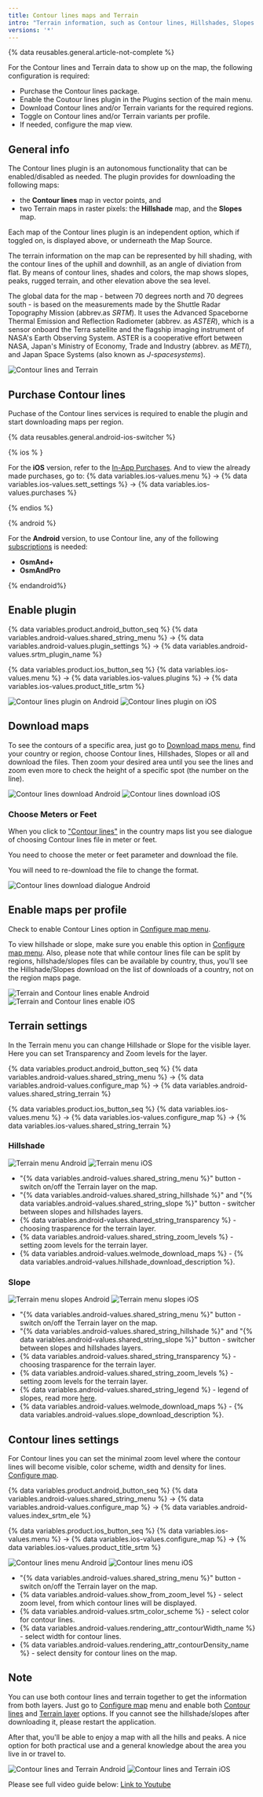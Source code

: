 ```yaml
---
title: Contour lines maps and Terrain
intro: "Terrain information, such as Contour lines, Hillshades, Slopes - helps to build an optimal off-road routes by considering the curvature, extremes, steepness, points of equal height, and other surface shape characteristics of the specific area of travel."
versions: '*'
---
```

{% data reusables.general.article-not-complete %}

For the Contour lines and Terrain data to show up on the map, the following configuration is required:
- Purchase the Contour lines package.  
- Enable the Coutour lines plugin in the Plugins section of the main menu.
- Download Contour lines and/or Terrain variants for the required regions. 
- Toggle on Contour lines and/or Terrain variants per profile.
- If needed, configure the map view. 

## General info

The Contour lines plugin is an autonomous functionality that can be enabled/disabled as needed. The plugin provides for downloading the following maps: 
- the **Contour lines** map in vector points, and
- two Terrain maps in raster pixels: the **Hillshade** map, and the **Slopes** map. 

Each map of the Contour lines plugin is an independent option, which if toggled on, is displayed above, or underneath the Map Source. 

The terrain information on the map can be represented by hill shading, with the contour lines of the uphill and downhill, as an angle of diviation from flat. By means of contour lines, shades and colors, the map shows slopes, peaks, rugged terrain, and other elevation above the sea level. 

The global data for the map - between 70 degrees north and 70 degrees south - is based on the measurements made by the Shuttle Radar Topography Mission (abbrev.as *SRTM*). It uses the Advanced Spaceborne Thermal Emission and Reflection Radiometer (abbrev. as *ASTER*), which is a sensor onboard the Terra satellite and the flagship imaging instrument of NASA's Earth Observing System. ASTER is a cooperative effort between NASA, Japan's Ministry of Economy, Trade and Industry (abbrev. as *METI*), and Japan Space Systems (also known as *J-spacesystems*).

![Contour lines and Terrain](/assets/images/plugins/contour-lines/contour_lines_terrain.png)

## Purchase Contour lines 

Puchase of the Contour lines services is required to enable the plugin and start downloading maps per region. 

{% data reusables.general.android-ios-switcher %}

{% ios % }

For the **iOS** version, refer to the [In-App Purchases](osmandapp/docs/content/osmand/purchases/ios.md). And to view the already made purchases, go to: {% data variables.ios-values.menu %} → {% data variables.ios-values.sett_settings %} → {% data variables.ios-values.purchases %} 

{% endios %}

{% android %}

For the **Android** version, to use Contour line, any of the following [subscriptions](osmandapp/docs/content/osmand/purchases/android.md) is needed: 
- **OsmAnd+**
- **OsmAndPro**

{% endandroid%}


## Enable plugin 

{% data variables.product.android_button_seq %} {% data variables.android-values.shared_string_menu %} → {% data variables.android-values.plugin_settings %} → {% data variables.android-values.srtm_plugin_name %}

{% data variables.product.ios_button_seq %} {% data variables.ios-values.menu %} → {% data variables.ios-values.plugins %} → {% data variables.ios-values.product_title_srtm %}

![Contour lines plugin on Android](/assets/images/plugins/contour-lines/contour_lines_plugin_android.png) ![Contour lines plugin on iOS](/assets/images/plugins/contour-lines/contour_lines_plugin_ios.png)

## Download maps

To see the contours of a specific area, just go to  [Download maps  menu](/osmand/start-with/download-maps#download---main-menu), find your country or region, choose Contour lines, Hillshades, Slopes or all and download the files. Then zoom your desired area until you see the lines and zoom even more to check the height of a specific spot (the number on the line). 

![Contour lines download Android](/assets/images/plugins/contour-lines/contour_lines_plugin_download_android.png) ![Contour lines download iOS](/assets/images/plugins/contour-lines/contour_lines_plugin_download_ios.png)


### Choose Meters or Feet

When you click to ["Contour lines"](/osmand/plugins/contour-lines#downloading-files-and-enable-on-the-map) in the country maps list you see dialogue of choosing Contour lines file in meter or feet. 

You need to choose the meter or feet parameter and download the file.

You will need to re-download the file to change the format.

![Contour lines download dialogue Android](/assets/images/plugins/contour-lines/contour_lines_plugin_download_dialogue_android.png)


## Enable maps per profile

Check to enable Contour Lines option in [Configure map menu](/osmand/map/vector-maps#contour-lines).

To view hillshade or slope, make sure you enable this option in  [Configure map menu](/osmand/map/raster-maps#hillshade--slope). Also, please note that while contour lines file can be split by regions, hillshade/slopes files can be available by country, thus, you'll see the Hillshade/Slopes download on the list of downloads of a country, not on the region maps page.

![Terrain and Contour lines enable Android](/assets/images/plugins/contour-lines/contour_lines_terrain_enable_android.png) ![Terrain and Contour lines enable iOS](/assets/images/plugins/contour-lines/contour_lines_terrain_enable_ios.png)


## Terrain settings

In the  Terrain  menu you can change Hillshade or Slope for the visible layer. Here you can set Transparency and Zoom levels for the layer.

{% data variables.product.android_button_seq %} {% data variables.android-values.shared_string_menu %} → {% data variables.android-values.configure_map %} → {% data variables.android-values.shared_string_terrain %}

{% data variables.product.ios_button_seq %} {% data variables.ios-values.menu %} → {% data variables.ios-values.configure_map %} → {% data variables.ios-values.shared_string_terrain %}

### Hillshade

![Terrain menu Android](/assets/images/plugins/contour-lines/terrain_menu_android.png) ![Terrain menu iOS](/assets/images/plugins/contour-lines/terrain_menu_ios.png) 

- "{% data variables.android-values.shared_string_menu %}" button - switch on/off the Terrain layer on the map.
- "{% data variables.android-values.shared_string_hillshade %}" and "{% data variables.android-values.shared_string_slope %}" button - switcher between slopes and hillshades layers.
- {% data variables.android-values.shared_string_transparency %} - choosing trasparence for the terrain layer.
- {% data variables.android-values.shared_string_zoom_levels %} - setting zoom levels for the terrain layer.
- {% data variables.android-values.welmode_download_maps %} - {% data variables.android-values.hillshade_download_description %}.

### Slope

![Terrain menu slopes Android](/assets/images/plugins/contour-lines/terrain_menu_slopes_android.png) ![Terrain menu slopes iOS](/assets/images/plugins/contour-lines/terrain_menu_slopes_ios.png) 

- "{% data variables.android-values.shared_string_menu %}" button - switch on/off the Terrain layer on the map.
- "{% data variables.android-values.shared_string_hillshade %}" and "{% data variables.android-values.shared_string_slope %}" button - switcher between slopes and hillshades layers.
- {% data variables.android-values.shared_string_transparency %} - choosing trasparence for the terrain layer.
- {% data variables.android-values.shared_string_zoom_levels %} - setting zoom levels for the terrain layer.
- {% data variables.android-values.shared_string_legend %} - legend of slopes, read more [here](https://en.m.wikipedia.org/wiki/Grade_(slope)).
- {% data variables.android-values.welmode_download_maps %} - {% data variables.android-values.slope_download_description %}.

## Contour lines settings

For Contour lines you can set the minimal zoom level where the contour lines will become visible, color scheme, width and density for lines.
[Configure map](/osmand/map/vector-maps#contour-lines).

{% data variables.product.android_button_seq %} {% data variables.android-values.shared_string_menu %} → {% data variables.android-values.configure_map %} → {% data variables.android-values.index_srtm_ele %}

{% data variables.product.ios_button_seq %} {% data variables.ios-values.menu %} → {% data variables.ios-values.configure_map %} → {% data variables.ios-values.product_title_srtm %}

![Contour lines menu Android](/assets/images/plugins/contour-lines/contour_lines_menu_android.png) ![Contour lines menu iOS](/assets/images/plugins/contour-lines/contour_lines_menu_ios.png) 


- "{% data variables.android-values.shared_string_menu %}" button - switch on/off the Terrain layer on the map.
- {% data variables.android-values.show_from_zoom_level %} - select zoom level, from which contour lines will be displayed.
- {% data variables.android-values.srtm_color_scheme %} - select color for contour lines.
- {% data variables.android-values.rendering_attr_contourWidth_name %} - select width for contour lines.
- {% data variables.android-values.rendering_attr_contourDensity_name %} - select density for contour lines on the map.

## Note

You can use both contour lines and terrain together to get the information from both layers. Just go to  [Configure map](/osmand/map/configure-map-menu)  menu and enable both  [Contour lines](/osmand/map/vector-maps#contour-lines)  and  [Terrain layer](/osmand/map/raster-maps#hillshade--slope)  options. If you cannot see the hillshade/slopes after downloading it, please restart the application.

After that, you'll be able to enjoy a map with all the hills and peaks. A nice option for both practical use and a general knowledge about the area you live in or travel to.

![Contour lines and Terrain Android](/assets/images/plugins/contour-lines/contour_lines_terrain_android.png) ![Contour lines and Terrain iOS](/assets/images/plugins/contour-lines/contour_lines_terrain_ios.png) 

Please see full video guide below:
[Link to Youtube](https://www.youtube.com/watch?v=z8kp_M3FKoc&feature=emb_logo&ab_channel=BartEisenberg)

